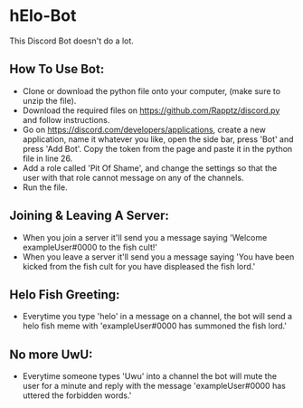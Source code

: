 # hElo-Bot
This Discord Bot doesn't do a lot. 

How To Use Bot:
---------------
- Clone or download the python file onto your computer, (make sure to unzip the file).
- Download the required files on https://github.com/Rapptz/discord.py and follow instructions.
- Go on https://discord.com/developers/applications, create a new application, name it whatever you like, open the side bar, press 'Bot' and press 'Add Bot'. Copy the token from the page and paste it in the python file in line 26.
- Add a role called 'Pit Of Shame', and change the settings so that the user with that role cannot message on any of the channels.
- Run the file.

Joining & Leaving A Server:
----------------------------
- When you join a server it'll send you a message saying 'Welcome exampleUser#0000 to the fish cult!'
- When you leave a server it'll send you a message saying 'You have been kicked from the fish cult for you have displeased the fish lord.'

Helo Fish Greeting:
-------------------
- Everytime you type 'helo' in a message on a channel, the bot will send a helo fish meme with 'exampleUser#0000 has summoned the fish lord.'

No more UwU:
------------
- Everytime someone types 'Uwu' into a channel the bot will mute the user for a minute and reply with the message 'exampleUser#0000 has uttered the forbidden words.'
